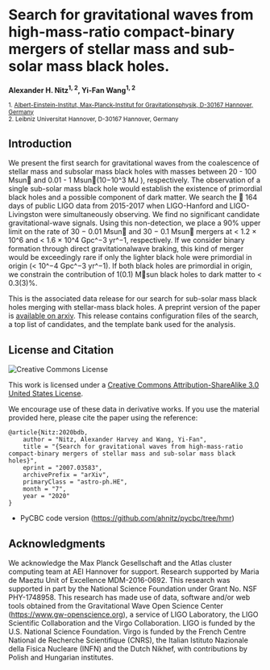 # Search for gravitational waves from high-mass-ratio compact-binary mergers of stellar mass and sub-solar mass black holes.
**Alexander H. Nitz<sup>1, 2</sup>, Yi-Fan Wang<sup>1, 2</sup>**

 <sub>1. [Albert-Einstein-Institut, Max-Planck-Institut for Gravitationsphysik, D-30167 Hannover, Germany](http://www.aei.mpg.de/obs-rel-cos)</sub>  
 <sub>2. Leibniz Universitat Hannover, D-30167 Hannover, Germany</sub>  

## Introduction ##

We present the first search for gravitational waves from the coalescence of stellar mass
and subsolar mass black holes with masses between 20 - 100 Msun and 0.01 - 1 Msun(10−10^3 MJ ), respectively. The observation of a single sub-solar mass black hole would establish the existence of primordial black holes and a possible component of dark matter. We search the ∼ 164 days of public LIGO
data from 2015-2017 when LIGO-Hanford and LIGO-Livingston were simultaneously observing.
We find no significant candidate gravitational-wave signals. Using this non-detection, we place
a 90% upper limit on the rate of 30 − 0.01 Msun and 30 − 0.1 Msun mergers at < 1.2 × 10^6
and < 1.6 × 10^4 Gpc^−3 yr^−1, respectively. If we consider binary formation through direct
gravitationalwave braking, this kind of merger would be exceedingly rare if only the lighter black hole were
primordial in origin (< 10^−4 Gpc^−3 yr^−1). If both black holes are primordial in origin, we constrain
the contribution of 1(0.1) Msun black holes to dark matter to < 0.3(3)%.



This is the associated data release for our search for sub-solar mass black holes merging with stellar-mass black holes. A preprint version of the paper
is [available on arxiv](https://arxiv.org/abs/2007.03583). This release contains configuration files of the search, a top list of candidates, and the template bank used for the analysis. 




## License and Citation

![Creative Commons License](https://i.creativecommons.org/l/by-sa/3.0/us/88x31.png "Creative Commons License")

This work is licensed under a [Creative Commons Attribution-ShareAlike 3.0 United States License](http://creativecommons.org/licenses/by-sa/3.0/us/).

We encourage use of these data in derivative works. If you use the material provided here, please cite the paper using the reference:

```
@article{Nitz:2020bdb,
    author = "Nitz, Alexander Harvey and Wang, Yi-Fan",
    title = "{Search for gravitational waves from high-mass-ratio compact-binary mergers of stellar mass and sub-solar mass black holes}",
    eprint = "2007.03583",
    archivePrefix = "arXiv",
    primaryClass = "astro-ph.HE",
    month = "7",
    year = "2020"
}
```

* PyCBC code version (https://github.com/ahnitz/pycbc/tree/hmr) 

## Acknowledgments ##
We acknowledge the Max Planck Gesellschaft and the Atlas cluster computing team at AEI Hannover for support. Research supported by Maria de Maeztu Unit of Excellence MDM-2016-0692. This research was supported in part by the National Science Foundation under Grant No. NSF PHY-1748958. This research has made use of data, software and/or web tools obtained from the Gravitational Wave Open Science Center (https://www.gw-openscience.org), a service of LIGO Laboratory, the LIGO Scientific Collaboration and the Virgo Collaboration. LIGO is funded by the U.S. National Science Foundation. Virgo is funded by the French Centre National de Recherche Scientifique (CNRS), the Italian Istituto Nazionale della Fisica Nucleare (INFN) and the Dutch Nikhef, with contributions by Polish and Hungarian institutes.
